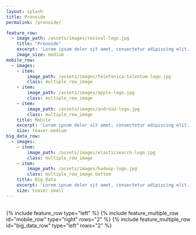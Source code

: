 ```yaml
---
layout: splash
title: Pronoide
permalink: /pronoide/

feature_row:
  - image_path: /assets/images/revival-logo.jpg
    title: "Pronoide"
    excerpt: 'Lorem ipsum dolor sit amet, consectetur adipiscing elit. Morbi neque purus, volutpat ut purus nec, ultrices venenatis erat. Maecenas fermentum scelerisque justo, ullamcorper tristique tortor tristique ut.'
    image_size: medium
mobile_row:
  - images:
    - item:
        image_path: /assets/images/telefonica-talentum-logo.jpg
        class: multiple_row_image
    - item:
        image_path: /assets/images/apple-logo.jpg
        class: multiple_row_image
    - item:
        image_path: /assets/images/android-logo.jpg
        class: multiple_row_image
    title: Mobile
    excerpt: 'Lorem ipsum dolor sit amet, consectetur adipiscing elit. Morbi neque purus, volutpat ut purus nec, ultrices venenatis erat. Maecenas fermentum scelerisque justo, ullamcorper tristique tortor tristique ut.'
    size: teaser-medium
big_data_row:
  - images:
    - item:
        image_path: /assets/images/elasticsearch-logo.jpg
        class: multiple_row_image
    - item:
        image_path: /assets/images/hadoop-logo.jpg
        class: multiple_row_image bottom
    title: Big Data
    excerpt: 'Lorem ipsum dolor sit amet, consectetur adipiscing elit. Morbi neque purus, volutpat ut purus nec, ultrices venenatis erat. Maecenas fermentum scelerisque justo, ullamcorper tristique tortor tristique ut.'
    size: teaser-small
---
```


<div style="margin-top:30px;">
  {% include feature_row type="left" %}
  {% include feature_multiple_row id="mobile_row" type="right" rows="2" %}
  {% include feature_multiple_row id="big_data_row" type="left" rows="2" %}
</div>